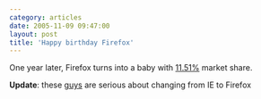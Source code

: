 ```yaml
---
category: articles
date: 2005-11-09 09:47:00
layout: post
title: 'Happy birthday Firefox'
---
```


<p>One year later, Firefox turns into a baby with <a href="http://www.onestat.com/html/aboutus_pressbox40_browser_market_firefox_growing.html">11.51%</a> market share.</p>

<p><strong>Update</strong>: these <a href="http://explorerdestroyer.com/">guys</a> are serious about changing from IE to Firefox</p>
